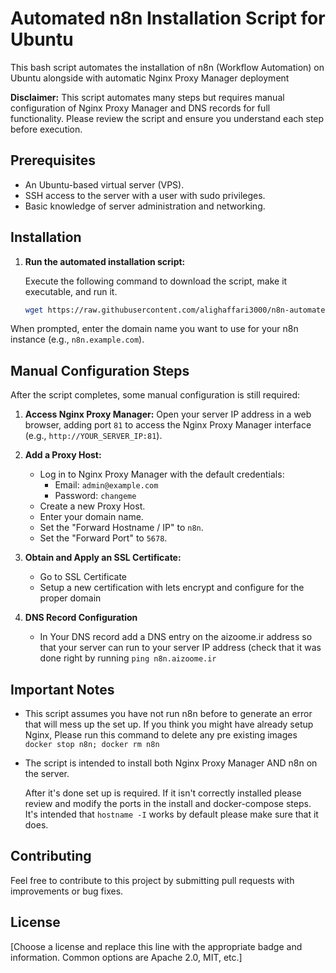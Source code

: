 # Automated n8n Installation Script for Ubuntu

This bash script automates the installation of n8n (Workflow Automation) on Ubuntu alongside with automatic Nginx Proxy Manager deployment

**Disclaimer:** This script automates many steps but requires manual configuration of Nginx Proxy Manager and DNS records for full functionality. Please review the script and ensure you understand each step before execution.

## Prerequisites

*   An Ubuntu-based virtual server (VPS).
*   SSH access to the server with a user with sudo privileges.
*   Basic knowledge of server administration and networking.

## Installation

1.  **Run the automated installation script:**

    Execute the following command to download the script, make it executable, and run it. 

    ```bash
    wget https://raw.githubusercontent.com/alighaffari3000/n8n-automated-install/main/install_n8n.sh && chmod +x install_n8n.sh && sudo ./install_n8n.sh
    ```
When prompted, enter the domain name you want to use for your n8n instance (e.g., `n8n.example.com`).


## Manual Configuration Steps

After the script completes, some manual configuration is still required:

1.  **Access Nginx Proxy Manager:** Open your server IP address in a web browser, adding port `81` to access the Nginx Proxy Manager interface (e.g., `http://YOUR_SERVER_IP:81`).

2.  **Add a Proxy Host:**

    *   Log in to Nginx Proxy Manager with the default credentials:
        *   Email: `admin@example.com`
        *   Password: `changeme`
    *   Create a new Proxy Host.
    *   Enter your domain name.
    *   Set the "Forward Hostname / IP" to `n8n`.
    *   Set the "Forward Port" to `5678`.

3.  **Obtain and Apply an SSL Certificate:**
    *    Go to SSL Certificate
    *    Setup a new certification with lets encrypt and configure for the proper domain

4.  **DNS Record Configuration**
    *    In Your DNS record add a DNS entry on the aizoome.ir address so that your server can run to your server IP address (check that it was done right by running ```ping n8n.aizoome.ir```

## Important Notes
*   This script assumes you have not run n8n before to generate an error that will mess up the set up. If you think you might have already setup Nginx, Please run this command to delete any pre existing images ```docker stop n8n; docker rm n8n```
*   The script is intended to install both Nginx Proxy Manager AND n8n on the server.

    After it's done set up is required. If it isn't correctly installed please review and modify the ports in the install and docker-compose steps.
    It's intended that `hostname -I` works by default please make sure that it does.

## Contributing

Feel free to contribute to this project by submitting pull requests with improvements or bug fixes.

## License

[Choose a license and replace this line with the appropriate badge and information.  Common options are Apache 2.0, MIT, etc.]
